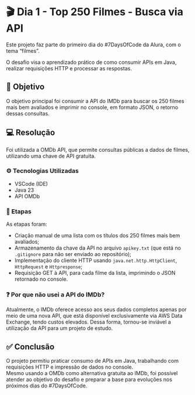# 🎬 Dia 1 - Top 250 Filmes - Busca via API

Este projeto faz parte do primeiro dia do #7DaysOfCode da Alura, com o tema “filmes”. <br>

O desafio visa o aprendizado prático de como consumir APIs em Java, realizar requisições HTTP e processar as respostas.

## 🔎 Objetivo

O objetivo principal foi consumir a API do IMDb para buscar os 250 filmes mais bem avaliados e imprimir no console, em formato JSON, o retorno dessas consultas.
<br>

## 💻 Resolução

Foi utilizada a OMDb API, que permite consultas públicas a dados de filmes, utilizando uma chave de API gratuita.

### ⚙️ Tecnologias Utilizadas
- VSCode (IDE)
- Java 23
- API OMDb

### 🎥 Etapas
As etapas foram:
- Criação manual de uma lista com os títulos dos 250 filmes mais bem avaliados;
- Armazenamento da chave da API no arquivo ```apikey.txt``` (que está no ```.gitignore``` para não ser enviado ao repositório);
- Implementação do cliente HTTP usando ```java.net.http.HttpClient```, ```HttpRequest``` e ```Httpresponse```;
- Requisição GET à API, para cada filme da lista, imprimindo o JSON retornado no console.

### ❓ Por que não usei a API do IMDb?
Atualmente, o IMDb oferece acesso aos seus dados completos apenas por meio de uma nova API, que está disponível exclusivamente via AWS Data Exchange, tendo custos elevados. Dessa forma, tornou-se inviável a utilização da API para um projeto de estudo.

## ✅ Conclusão
O projeto permitiu praticar consumo de APIs em Java, trabalhando com requisições HTTP e impressão de dados no console. <br>
Mesmo usando a OMDb como alternativa gratuita ao IMDb, foi possível atender ao objetivo do desafio e preparar a base para evoluções nos próximos dias do #7DaysOfCode.
